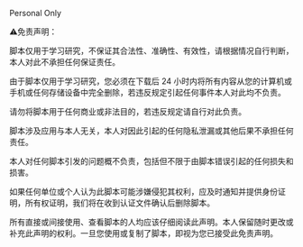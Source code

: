 Personal Only

⚠️免责声明：

脚本仅用于学习研究，不保证其合法性、准确性、有效性，请根据情况自行判断，本人对此不承担任何保证责任。

由于脚本仅用于学习研究，您必须在下载后 24 小时内将所有内容从您的计算机或手机或任何存储设备中完全删除，若违反规定引起任何事件本人对此均不负责。

请勿将脚本用于任何商业或非法目的，若违反规定请自行对此负责。

脚本涉及应用与本人无关，本人对因此引起的任何隐私泄漏或其他后果不承担任何责任。

本人对任何脚本引发的问题概不负责，包括但不限于由脚本错误引起的任何损失和损害。

如果任何单位或个人认为此脚本可能涉嫌侵犯其权利，应及时通知并提供身份证明，所有权证明，我们将在收到认证文件确认后删除脚本。

所有直接或间接使用、查看脚本的人均应该仔细阅读此声明。本人保留随时更改或补充此声明的权利。一旦您使用或复制了脚本，即视为您已接受此免责声明。

